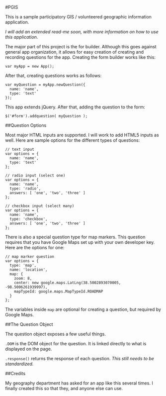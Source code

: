 #PGIS

This is a sample participatory GIS / volunteered geographic information application.

_I will add an extended read-me soon, with more information on how to use this application._

The major part of this project is the for builder. Although this goes against general app organization, it allows for easy creation of creating and recording questions for the app. Creating the form builder works like this:

    var myApp = new App();

After that, creating questions works as follows:

    var myQuestion = myApp.newQuestion({
      name: 'name',
      type: 'text'
    });
    
This app extends jQuery. After that, adding the question to the form:

    $('#form').addquestion( myQuestion );
    
##Question Options

Most major HTML inputs are supported. I will work to add HTML5 inputs as well. Here are sample options for the different types of questions:

    // text input
    var options = {
      name: 'name',
      type: 'text'
    };
    
    // radio input (select one)
    var options = {
      name: 'name',
      type: 'radio',
      answers: [ 'one', 'two', 'three' ]
    };
    
    // checkbox input (select many)
    var options = {
      name: 'name',
      type: 'checkbox',
      answers: [ 'one', 'two', 'three' ]
    };
    
There is also a special question type for map markers. This question requires that you have Google Maps set up with your own developer key. Here are the options for one:

    // map marker question
    var options = {
      type: 'map',
      name: 'location',
      map: {
        zoom: 8,
        center: new google.maps.LatLng(38.5002893070005, -98.5006261939997),
        mapTypeId: google.maps.MapTypeId.ROADMAP
      }
    };
    
The variables inside `map` are optional for creating a question, but required by Google Maps.

##The Question Object

The question object exposes a few useful things.

`.DOM` is the DOM object for the question. It is linked directly to what is displayed on the page.

`.response()` returns the response of each question. _This still needs to be standardized._

##Credits

My geography department has asked for an app like this several times. I finally created this so that they, and anyone else can use.
